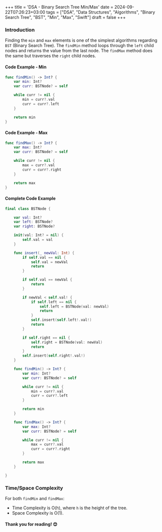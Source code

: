 +++
title = 'DSA - Binary Search Tree Min/Max'
date = 2024-09-22T07:26:23+03:00
tags = ["DSA", "Data Structures", "Algorithms", "Binary Search Tree", "BST", "Min", "Max", "Swift"]
draft = false
+++

### Introduction
Finding the `min` and `max` elements is one of the simplest algorithms regarding `BST` (Binary Search Tree). The `findMin` method loops through the `left` child nodes and returns the value from the last node. The `findMax` method does the same but traverses the `right` child nodes.

#### Code Example - Min
```swift
func findMin() -> Int? {
    var min: Int?
    var curr: BSTNode? = self

    while curr != nil {
        min = curr?.val
        curr = curr?.left
    }

    return min
}
```

#### Code Example - Max
```swift
func findMax() -> Int? {
    var max: Int?
    var curr: BSTNode? = self

    while curr != nil {
        max = curr?.val
        curr = curr?.right
    }

    return max
}
```

#### Complete Code Example
```swift
final class BSTNode {

    var val: Int?
    var left: BSTNode?
    var right: BSTNode?

    init(val: Int? = nil) {
        self.val = val
    }

    func insert(_ newVal: Int) {
        if self.val == nil {
            self.val = newVal
            return
        }

        if self.val == newVal {
            return
        }

        if newVal < self.val! {
            if self.left == nil {
                self.left = BSTNode(val: newVal)
                return
            }
            self.insert(self.left!.val!)
            return
        }

        if self.right == nil {
            self.right = BSTNode(val: newVal)
            return
        }
        self.insert(self.right!.val!)
    }

    func findMin() -> Int? {
        var min: Int?
        var curr: BSTNode? = self

        while curr != nil {
            min = curr?.val
            curr = curr?.left
        }

        return min
    }

    func findMax() -> Int? {
        var max: Int?
        var curr: BSTNode? = self

        while curr != nil {
            max = curr?.val
            curr = curr?.right
        }

        return max
    }

}
```

### Time/Space Complexity
For both `findMin` and `findMax`:  
- Time Complexity is O(h), where `h` is the height of the tree.  
- Space Complexity is O(1).


#### Thank you for reading! 😊
